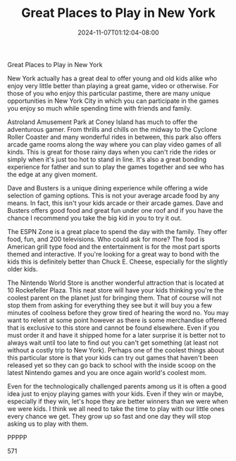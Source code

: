 ﻿---
title: "Great Places to Play in New York"
date: 2024-11-07T01:12:04-08:00
description: "Text Tips for Web Success"
featured_image: "/images/Text.jpg"
tags: ["Text"]
---

Great Places to Play in New York

New York actually has a great deal to offer young and old kids alike who enjoy very little better than playing a great game, video or otherwise. For those of you who enjoy this particular pastime, there are many unique opportunities in New York City in which you can participate in the games you enjoy so much while spending time with friends and family.

Astroland Amusement Park at Coney Island has much to offer the adventurous gamer. From thrills and chills on the midway to the Cyclone Roller Coaster and many wonderful rides in between, this park also offers arcade game rooms along the way where you can play video games of all kinds. This is great for those rainy days when you can't ride the rides or simply when it's just too hot to stand in line. It's also a great bonding experience for father and sun to play the games together and see who has the edge at any given moment.

Dave and Busters is a unique dining experience while offering a wide selection of gaming options. This is not your average arcade food by any means. In fact, this isn't your kids arcade or their arcade games. Dave and Busters offers good food and great fun under one roof and if you have the chance I recommend you take the big kid in you to try it out.

The ESPN Zone is a great place to spend the day with the family. They offer food, fun, and 200 televisions. Who could ask for more? The food is American grill type food and the entertainment is for the most part sports themed and interactive. If you're looking for a great way to bond with the kids this is definitely better than Chuck E. Cheese, especially for the slightly older kids. 

The Nintendo World Store is another wonderful attraction that is located at 10 Rockefeller Plaza. This neat store will have your kids thinking you're the coolest parent on the planet just for bringing them. That of course will not stop them from asking for everything they see but it will buy you a few minutes of coolness before they grow tired of hearing the word no. You may want to relent at some point however as there is some merchandise offered that is exclusive to this store and cannot be found elsewhere. Even if you must order it and have it shipped home for a later surprise it is better not to always wait until too late to find out you can't get something (at least not without a costly trip to New York). Perhaps one of the coolest things about this particular store is that your kids can try out games that haven't been released yet so they can go back to school with the inside scoop on the latest Nintendo games and you are once again world's coolest mom. 

Even for the technologically challenged parents among us it is often a good idea just to enjoy playing games with your kids. Even if they win or maybe, especially if they win, let's hope they are better winners than we were when we were kids. I think we all need to take the time to play with our little ones every chance we get. They grow up so fast and one day they will stop asking us to play with them. 

PPPPP

571

